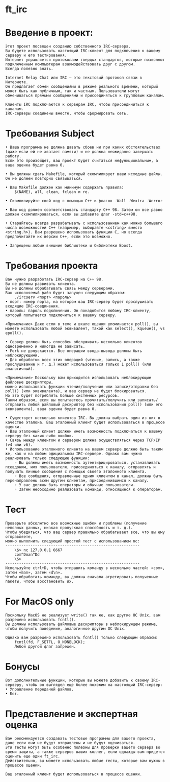 # ft_irc

# Введение в проект:
	Этот проект посвящен созданию собственного IRC-сервера.
	Вы будете использовать настоящий IRC-клиент для подключения к вашему серверу и его тестирования.
	Интернет управляется протоколами твердых стандартов, которые позволяют подключенным компьютерам взаимодействовать друг с другом.
	Всегда полезно знать.

	Internet Relay Chat или IRC — это текстовый протокол связи в Интернете.
	Он предлагает обмен сообщениями в режиме реального времени, который может быть как публичным, так и частным. Пользователи могут обмениваться прямыми сообщениями и присоединяться к групповым каналам.

	Клиенты IRC подключаются к серверам IRC, чтобы присоединиться к каналам.
	IRC-серверы соединены вместе, чтобы сформировать сеть.

# Требования Subject
	• Ваша программа не должна давать сбоев ни при каких обстоятельствах (даже если ей не хватает памяти) и не должна неожиданно завершать работу.
	Если это произойдет, ваш проект будет считаться нефункциональным, а ваша оценка будет равна 0.

	• Вы должны сдать Makefile, который скомпилирует ваши исходные файлы. Он не должен повторно связываться.

	• Ваш Makefile должен как минимум содержать правила:
		$(NAME), all, clean, fclean и re.

	• Скомпилируйте свой код с помощью C++ и флагов -Wall -Wextra -Werror

	• Ваш код должен соответствовать стандарту C++ 98. Затем он все равно должен скомпилироваться, если вы добавите флаг -std=c++98.

	• Старайтесь всегда разрабатывать с использованием как можно большего числа возможностей C++ (например, выбирайте <cstring> вместо <string.h>). Вам разрешено использовать функции C, но всегда предпочитайте их версии C++, если это возможно.

	• Запрещены любые внешние библиотеки и библиотеки Boost.

# Требования проекта
	Вам нужно разработать IRC-сервер на C++ 98.
	Вы не должны развивать клиента.
	Вы не должны обрабатывать связь между серверами.
	Ваш исполняемый файл будет запущен следующим образом:
		./ircserv <порт> <пароль>
	• порт: номер порта, на котором ваш IRC-сервер будет прослушивать входящие IRC-соединения.
	• пароль: пароль подключения. Он понадобится любому IRC-клиенту, который попытается подключиться к вашему серверу.

	<Примечание> Даже если в теме и шкале оценки упоминается poll(), вы можете использовать любой эквивалент, такой как select(), kqueue(), vs epoll().

	• Сервер должен быть способен обслуживать несколько клиентов одновременно и никогда не зависать.
	• Fork не допускается. Все операции ввода-вывода должны быть неблокирующими.
	• Для обработки всех этих операций (чтение, запись, а также прослушивание и т. д.) может использоваться только 1 poll() (или аналогичный).

	<Примечание> Поскольку вам приходится использовать неблокирующие файловые дескрипторы,
	можно использовать функции чтения/получения или записи/отправки без poll() (или эквивалента), и ваш сервер не будет блокироваться.
	Но это будет потреблять больше системных ресурсов.
	Таким образом, если вы попытаетесь прочитать/получить или записать/отправить любой файловый дескриптор без использования poll() (или его эквивалента), ваша оценка будет равна 0.

	• Существует несколько клиентов IRC. Вы должны выбрать один из них в качестве эталона. Ваш эталонный клиент будет использоваться в процессе оценки.
	• Ваш эталонный клиент должен иметь возможность подключаться к вашему серверу без каких-либо ошибок.
	• Связь между клиентом и сервером должна осуществляться через TCP/IP (v4 или v6).
	• Использование эталонного клиента на вашем сервере должно быть таким же, как и на любом официальном IRC-сервере. Однако вам нужно реализовать только следующие функции:
		◦ Вы должны иметь возможность аутентифицироваться, устанавливать псевдоним, имя пользователя, присоединяться к каналу, отправлять и получать личные сообщения с помощью своего эталонного клиента.
		◦ Все сообщения, отправленные одним клиентом в канал, должны быть перенаправлены всем другим клиентам, присоединившимся к каналу.
		◦ У вас должны быть операторы и обычные пользователи.
		◦ Затем необходимо реализовать команды, относящиеся к операторам.

# Тест
	Проверьте абсолютно все возможные ошибки и проблемы (получение неполных данных, низкая пропускная способность и т. д.).
	Чтобы убедиться, что ваш сервер правильно обрабатывает все, что вы ему отправляете,
	можно выполнить следующий простой тест с использованием nc:
	-----------------------------------------------------------
		\$> nc 127.0.0.1 6667
		com^Dman^Dd
		\$>
	-----------------------------------------------------------
	Используйте ctrl+D, чтобы отправить команду в несколько частей: «com», затем «man», затем «d\n».
	Чтобы обработать команду, вы должны сначала агрегировать полученные пакеты, чтобы восстановить их.

# For MacOS only
	Поскольку MacOS не реализует write() так же, как другие ОС Unix, вам разрешено использовать fcntl().
	Вы должны использовать файловые дескрипторы в неблокирующем режиме, чтобы получить поведение, аналогичное другим ОС Unix.

	Однако вам разрешено использовать fcntl() только следующим образом:
		fcntl(fd, F_SETFL, O_NONBLOCK);
		Любой другой флаг запрещен.

# Бонусы
	Вот дополнительные функции, которые вы можете добавить к своему IRC-серверу, чтобы он выглядел еще более похожим на настоящий IRC-сервер:
	• Управление передачей файлов.
	• Бот.

# Представление и экспертная оценка
	Вам рекомендуется создавать тестовые программы для вашего проекта, даже если они не будут отправлены и не будут оцениваться.
	Эти тесты могут быть особенно полезны для проверки вашего сервера во время защиты, а также серверов ваших коллег, если однажды вам придется оценить еще один ft_irc.
	Действительно, вы можете использовать любые тесты, которые вам нужны в процессе оценки.

	Ваш эталонный клиент будет использоваться в процессе оценки.